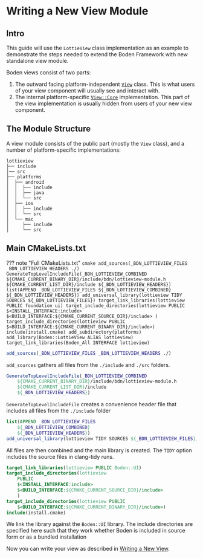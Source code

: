 # Writing a New View Module

## Intro

This guide will use the `LottieView` class implementation as an example to demonstrate the steps needed to extend the Boden Framework with new standalone view module.

Boden views consist of two parts:

1. The outward facing platform-independent [`View`](../../reference/ui/view.md) class. This is what users of your view component will usually see and interact with.
2. The internal platform-specific [`View::Core`](../../reference/ui/view_core.md) implementation. This part of the view implementation is usually hidden from users of your new view component.

## The Module Structure

A view module consists of the public part (mostly the `View` class), and a number of platform-specific implementations:

```
lottieview
├── include
│── src
├── platforms
│  ├── android
│  │  ├── include
│  │  ├── java
│  │  └── src
│  ├── ios
│  │  ├── include
│  │  └── src
│  └── mac
│     ├── include
│     └── src
```

## Main CMakeLists.txt

??? note "Full CMakeLists.txt"
	```cmake
	add_sources(_BDN_LOTTIEVIEW_FILES _BDN_LOTTIEVIEW_HEADERS ./)
	GenerateTopLevelIncludeFile(_BDN_LOTTIEVIEW_COMBINED
	    ${CMAKE_CURRENT_BINARY_DIR}/include/bdn/lottieview-module.h
	    ${CMAKE_CURRENT_LIST_DIR}/include
	    ${_BDN_LOTTIEVIEW_HEADERS})
	list(APPEND _BDN_LOTTIEVIEW_FILES
	    ${_BDN_LOTTIEVIEW_COMBINED}
	    ${_BDN_LOTTIEVIEW_HEADERS})
	add_universal_library(lottieview TIDY SOURCES ${_BDN_LOTTIEVIEW_FILES})
	target_link_libraries(lottieview PUBLIC foundation ui)
	target_include_directories(lottieview
	    PUBLIC
	    $<INSTALL_INTERFACE:include>
	    $<BUILD_INTERFACE:${CMAKE_CURRENT_SOURCE_DIR}/include>
	    )
	target_include_directories(lottieview PUBLIC
		$<BUILD_INTERFACE:${CMAKE_CURRENT_BINARY_DIR}/include>)
	include(install.cmake)
	add_subdirectory(platforms)
	add_library(Boden::LottieView ALIAS lottieview)
	target_link_libraries(Boden_All INTERFACE lottieview)
	```

```cmake
add_sources(_BDN_LOTTIEVIEW_FILES _BDN_LOTTIEVIEW_HEADERS ./)
```

`add_sources` gathers all files from the `./include` and `./src` folders.

```cmake
GenerateTopLevelIncludeFile(_BDN_LOTTIEVIEW_COMBINED
    ${CMAKE_CURRENT_BINARY_DIR}/include/bdn/lottieview-module.h
    ${CMAKE_CURRENT_LIST_DIR}/include
    ${_BDN_LOTTIEVIEW_HEADERS})
```

`GenerateTopLevelIncludeFile` creates a convenience header file that includes all files from the `./include` folder

```cmake
list(APPEND _BDN_LOTTIEVIEW_FILES
    ${_BDN_LOTTIEVIEW_COMBINED}
    ${_BDN_LOTTIEVIEW_HEADERS})
add_universal_library(lottieview TIDY SOURCES ${_BDN_LOTTIEVIEW_FILES})
```

All files are then combined and the main library is created. The ```TIDY``` option includes the source files in clang-tidy runs.

```cmake
target_link_libraries(lottieview PUBLIC Boden::UI)
target_include_directories(lottieview
    PUBLIC
    $<INSTALL_INTERFACE:include>
    $<BUILD_INTERFACE:${CMAKE_CURRENT_SOURCE_DIR}/include>
    )
target_include_directories(lottieview PUBLIC
	$<BUILD_INTERFACE:${CMAKE_CURRENT_BINARY_DIR}/include>)
include(install.cmake)
```

We link the library against the `Boden::UI` library. The include directories are specified here such that they work whether Boden is included in source form or as a bundled installation

Now you can write your view as described in [Writing a New View](writing_view.md). 


